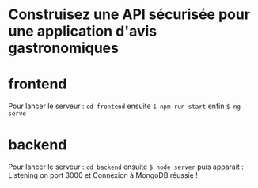 # Construisez une API sécurisée pour une application d'avis gastronomiques  

# frontend
Pour lancer le serveur : `cd frontend` ensuite `$ npm run start` enfin `$ ng serve`

# backend
Pour lancer le serveur : `cd backend` ensuite `$ node server` puis apparait : Listening on port 3000 et Connexion à MongoDB réussie !

